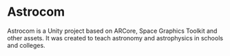 # Astrocom
Astrocom is a Unity project based on ARCore, Space Graphics Toolkit and other assets. It was created to teach astronomy and astrophysics in schools and colleges.
